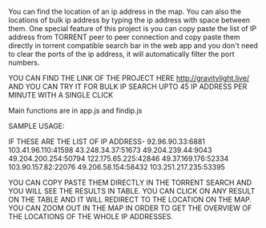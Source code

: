 You can find the location of an ip address in the map. You can also the locations of bulk ip address by typing the ip address with space between them.
One special feature of this project is you can copy paste the list of IP address from TORRENT peer to peer connection and copy paste them directly in torrent 
compatible search bar in the web app and you don't need to clear the ports of the ip address, it will automatically filter the port numbers.

YOU CAN FIND THE LINK OF THE PROJECT HERE http://gravitylight.live/ AND YOU CAN TRY IT FOR BULK IP SEARCH UPTO 45 IP ADDRESS PER MINUTE WITH A SINGLE CLICK

Main functions are in app.js and findip.js 

SAMPLE USAGE: 

IF THESE ARE THE LIST OF IP ADDRESS- 
92.96.90.33:6881
103.41.96.110:41598
43.248.34.37:51673
49.204.239.44:9043
49.204.200.254:50794
122.175.65.225:42846
49.37.169.176:52334
103.90.157.82:22076
49.206.58.154:58432
103.251.217.235:53395

YOU CAN COPY PASTE THEM DIRECTLY IN THE TORRENT SEARCH AND YOU WILL SEE THE RESULTS IN TABLE. YOU CAN CLICK ON ANY RESULT ON THE TABLE AND IT WILL REDIRECT TO THE 
LOCATION ON THE MAP. YOU CAN ZOOM OUT IN THE MAP IN ORDER TO GET THE OVERVIEW OF THE LOCATIONS OF THE WHOLE IP ADDRESSES.


